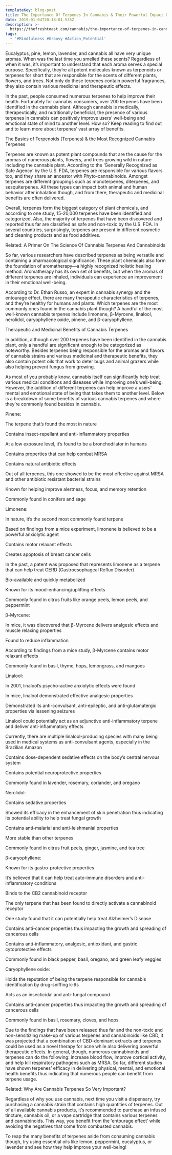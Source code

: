 ```yaml
---
templateKey: blog-post
title: The Importance Of Terpenes In Cannabis & Their Powerful Impact On Health
date: 2019-01-04T20:18:01.535Z
description: >-
  https://thefreshtoast.com/cannabis/the-importance-of-terpenes-in-cannabis-their-powerful-impact-on-health/
tags:
  - '#Mindfulness #Groovy #Action_Potential'
---
```

Eucalyptus, pine, lemon, lavender, and cannabis all have very unique aromas. When was the last time you smelled these scents? Regardless of when it was, it’s important to understand that each aroma serves a special purpose. Specifically, they’re all potent molecules known as terpenoids or terpenes for short that are responsible for the scents of different plants, flowers, and trees. Not only do these terpenes contain powerful fragrances, they also contain various medicinal and therapeutic effects.





In the past, people consumed numerous terpenes to help improve their health. Fortunately for cannabis consumers, over 200 terpenes have been identified in the cannabis plant. Although cannabis is medically, therapeutically, and nutritionally beneficial, the presence of various terpenes in cannabis can positively improve users’ well-being and emotional state of mind to another level. How so? Keep reading to find out and to learn more about terpenes’ vast array of benefits.



The Basics of Terpenoids (Terpenes) & the Most Recognized Cannabis Terpenes

Terpenes are known as potent plant compounds that are the cause for the aromas of numerous plants, flowers, and trees growing wild in nature including the cannabis plant. According to the ‘Generally Recognized as Safe Agency’ by the U.S. FDA, terpenes are responsible for various flavors too, and they share an ancestor with Phyto-cannabinoids. Amongst terpenes are different groupings such as monoterpenes, diterpenes, and sesquiterpenes. All these types can impact both animal and human behavior after inhalation though, and from there, therapeutic and medicinal benefits are often delivered.





Overall, terpenes form the biggest category of plant chemicals, and according to one study, 15-20,000 terpenes have been identified and categorized. Also, the majority of terpenes that have been discovered and reported thus far are classified as safe and non-toxic by the U.S. FDA. In several countries, surprisingly, terpenes are present in different cosmetic and cleaning products and as food additives.



Related: A Primer On The Science Of Cannabis Terpenes And Cannabinoids

So far, various researchers have described terpenes as being versatile and containing a pharmacological significance. These plant chemicals also form the foundation of aromatherapy—a highly recognized holistic healing method. Aromatherapy has its own set of benefits, but when the aromas of different terpenes are inhaled, individuals can experience an improvement in their emotional well-being.





According to Dr. Ethan Russo, an expert in cannabis synergy and the entourage effect, there are many therapeutic characteristics of terpenes, and they’re healthy for humans and plants. Which terpenes are the most commonly ones found in the cannabis plant though? A handful of the most well-known cannabis terpenes include limonene, β-Myrcene, linalool, nerolidol, caryophyllene oxide, pinene, and β-caryophyllene.



Therapeutic and Medicinal Benefits of Cannabis Terpenes

In addition, although over 200 terpenes have been identified in the cannabis plant, only a handful are significant enough to be categorized as noteworthy. Besides terpenes being responsible for the aromas and flavors of cannabis strains and various medicinal and therapeutic benefits, they also contain potent oils that work to deter bugs and animal grazers while also helping prevent fungus from growing.



As most of you probably know, cannabis itself can significantly help treat various medical conditions and diseases while improving one’s well-being. However, the addition of different terpenes can help improve a users’ mental and emotional state of being that takes them to another level. Below is a breakdown of some benefits of various cannabis terpenes and where they’re commonly found besides in cannabis.



Pinene:



The terpene that’s found the most in nature

Contains insect-repellant and anti-inflammatory properties

At a low exposure level, it’s found to be a bronchodilator in humans

Contains properties that can help combat MRSA

Contains natural antibiotic effects

Out of all terpenes, this one showed to be the most effective against MRSA and other antibiotic resistant bacterial strains

Known for helping improve alertness, focus, and memory retention

Commonly found in conifers and sage

Limonene:



In nature, it’s the second most commonly found terpene

Based on findings from a mice experiment, limonene is believed to be a powerful anxiolytic agent

Contains motor relaxant effects

Creates apoptosis of breast cancer cells

In the past, a patent was proposed that represents limonene as a terpene that can help treat GERD (Gastroesophageal Reflux Disorder)

Bio-available and quickly metabolized

Known for its mood-enhancing/uplifting effects

Commonly found in citrus fruits like orange peels, lemon peels, and peppermint

β-Myrcene:



In mice, it was discovered that β-Myrcene delivers analgesic effects and muscle relaxing properties

Found to reduce inflammation

According to findings from a mice study, β-Myrcene contains motor relaxant effects

Commonly found in basil, thyme, hops, lemongrass, and mangoes

Linalool:



In 2001, linalool’s psycho-active anxiolytic effects were found

In mice, linalool demonstrated effective analgesic properties

Demonstrated its anti-convulsant, anti-epileptic, and anti-glutamatergic properties via lessening seizures

Linalool could potentially act as an adjunctive anti-inflammatory terpene and deliver anti-inflammatory effects

Currently, there are multiple linalool-producing species with many being used in medical systems as anti-convulsant agents, especially in the Brazilian Amazon

Contains dose-dependent sedative effects on the body’s central nervous system

Contains potential neuroprotective properties

Commonly found in lavender, rosemary, coriander, and oregano

Nerolidol:



Contains sedative properties

Showed its efficacy in the enhancement of skin penetration thus indicating its potential ability to help treat fungal growth

Contains anti-malarial and anti-leishmanial properties

More stable than other terpenes

Commonly found in citrus fruit peels, ginger, jasmine, and tea tree

β-caryophyllene:



Known for its gastro-protective properties

It’s believed that it can help treat auto-immune disorders and anti-inflammatory conditions

Binds to the CB2 cannabinoid receptor

The only terpene that has been found to directly activate a cannabinoid receptor

One study found that it can potentially help treat Alzheimer’s Disease

Contains anti-cancer properties thus impacting the growth and spreading of cancerous cells

Contains anti-inflammatory, analgesic, antioxidant, and gastric cytoprotective effects

Commonly found in black pepper, basil, oregano, and green leafy veggies

Caryophyllene oxide:



Holds the reputation of being the terpene responsible for cannabis identification by drug-sniffing k-9s

Acts as an insecticidal and anti-fungal compound

Contains anti-cancer properties thus impacting the growth and spreading of cancerous cells

Commonly found in basil, rosemary, cloves, and hops

Due to the findings that have been released thus far and the non-toxic and non-sensitizing make-up of various terpenes and cannabinoids like CBD, it was projected that a combination of CBD-dominant extracts and terpenes could be used as a novel therapy for acne while also delivering powerful therapeutic effects. In general, though, numerous cannabinoids and terpenes can do the following: increase blood flow, improve cortical activity, and help kill respiratory pathogens such as MRSA. So far, different studies have shown terpenes’ efficacy in delivering physical, mental, and emotional health benefits thus indicating that numerous people can benefit from terpene usage.



Related: Why Are Cannabis Terpenes So Very Important?

Regardless of why you use cannabis, next time you visit a dispensary, try purchasing a cannabis strain that contains high quantities of terpenes. Out of all available cannabis products, it’s recommended to purchase an infused tincture, cannabis oil, or a vape cartridge that contains various terpenes and cannabinoids. This way, you benefit from the ‘entourage effect’ while avoiding the negatives that come from combusted cannabis.



To reap the many benefits of terpenes aside from consuming cannabis though, try using essential oils like lemon, peppermint, eucalyptus, or lavender and see how they help improve your well-being!

